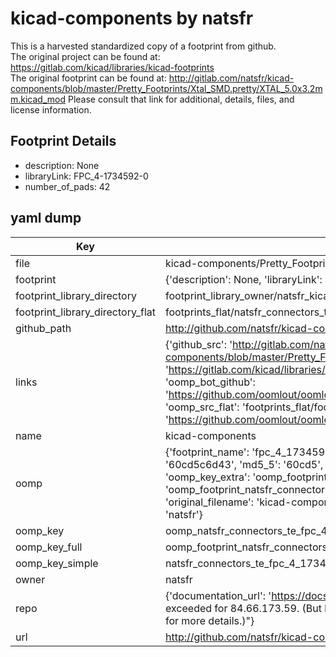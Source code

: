 # kicad-components by natsfr  
This is a harvested standardized copy of a footprint from github.  
The original project can be found at:  
https://gitlab.com/kicad/libraries/kicad-footprints  
The original footprint can be found at:
http://gitlab.com/natsfr/kicad-components/blob/master/Pretty_Footprints/Xtal_SMD.pretty/XTAL_5.0x3.2mm.kicad_mod
Please consult that link for additional, details, files, and license information.  
## Footprint Details
* description: None  
* libraryLink: FPC_4-1734592-0  
* number_of_pads: 42  
## yaml dump  
| Key | Value |  
| --- | --- |  
| file | kicad-components/Pretty_Footprints/Connectors_TE.pretty/FPC_4-1734592-0.kicad_mod |  
| footprint | {'description': None, 'libraryLink': 'FPC_4-1734592-0', 'number_of_pads': 42} |  
| footprint_library_directory | footprint_library_owner/natsfr_kicad-components |  
| footprint_library_directory_flat | footprints_flat/natsfr_connectors_te_fpc_4_1734592_0/working |  
| github_path | http://github.com/natsfr/kicad-components/blob/master/Pretty_Footprints/Connectors_TE.pretty/FPC_4-1734592-0.kicad_mod |  
| links | {'github_src': 'http://gitlab.com/natsfr/kicad-components/blob/master/Pretty_Footprints/Xtal_SMD.pretty/XTAL_5.0x3.2mm.kicad_mod', 'github_src_repo': 'https://gitlab.com/kicad/libraries/kicad-footprints', 'oomp_bot': 'footprints/natsfr_connectors_te_fpc_4_1734592_0/working', 'oomp_bot_github': 'https://github.com/oomlout/oomlout_oomp_footprint_bot/tree/main/footprints/natsfr_connectors_te_fpc_4_1734592_0/working', 'oomp_src_flat': 'footprints_flat/footprints_flat/natsfr_connectors_te_fpc_4_1734592_0/working', 'oomp_src_flat_github': 'https://github.com/oomlout/oomlout_oomp_footprint_src/tree/main/footprints_flat/natsfr_connectors_te_fpc_4_1734592_0/working'} |  
| name | kicad-components |  
| oomp | {'footprint_name': 'fpc_4_1734592_0', 'library_name': 'connectors_te', 'md5': '60cd5c6d43228ce40f59b962b6ebdc72', 'md5_10': '60cd5c6d43', 'md5_5': '60cd5', 'md5_6': '60cd5c', 'oomp_key': 'oomp_natsfr_connectors_te_fpc_4_1734592_0', 'oomp_key_extra': 'oomp_footprint_natsfr_connectors_te_fpc_4_1734592_0', 'oomp_key_full': 'oomp_footprint_natsfr_connectors_te_fpc_4_1734592_0_60cd5c', 'oomp_key_simple': 'natsfr_connectors_te_fpc_4_1734592_0', 'original_filename': 'kicad-components/Pretty_Footprints/Connectors_TE.pretty/FPC_4-1734592-0.kicad_mod', 'owner_name': 'natsfr'} |  
| oomp_key | oomp_natsfr_connectors_te_fpc_4_1734592_0 |  
| oomp_key_full | oomp_footprint_natsfr_connectors_te_fpc_4_1734592_0 |  
| oomp_key_simple | natsfr_connectors_te_fpc_4_1734592_0 |  
| owner | natsfr |  
| repo | {'documentation_url': 'https://docs.github.com/rest/overview/resources-in-the-rest-api#rate-limiting', 'message': "API rate limit exceeded for 84.66.173.59. (But here's the good news: Authenticated requests get a higher rate limit. Check out the documentation for more details.)"} |  
| url | http://github.com/natsfr/kicad-components |  

